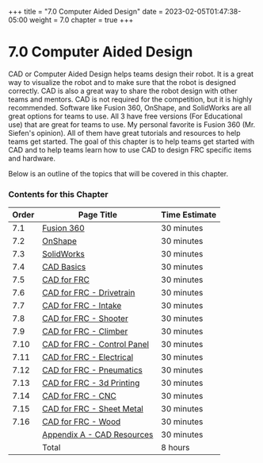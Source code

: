 +++
title = "7.0 Computer Aided Design"
date = 2023-02-05T01:47:38-05:00
weight = 7.0
chapter = true
+++

# 7.0 Computer Aided Design

CAD or Computer Aided Design helps teams design their robot. It is a great way to visualize the robot and to make sure that the robot is designed correctly. CAD is also a great way to share the robot design with other teams and mentors. CAD is not required for the competition, but it is highly recommended. Software like Fusion 360, OnShape, and SolidWorks are all great options for teams to use. All 3 have free versions (For Educational use) that are great for teams to use. My personal favorite is Fusion 360 (Mr. Siefen's opinion). All of them have great tutorials and resources to help teams get started. The goal of this chapter is to help teams get started with CAD and to help teams learn how to use CAD to design FRC specific items and hardware.

Below is an outline of the topics that will be covered in this chapter.

### Contents for this Chapter

| Order | Page Title | Time Estimate |
| --- | --- | --- |
| 7.1 | [Fusion 360](/cad/fusionFirst) | 30 minutes |
| 7.2 | [OnShape](/cad/onshape) | 30 minutes |
| 7.3 | [SolidWorks](/cad/solidworks) | 30 minutes |
| 7.4 | [CAD Basics](/cad/cad_basics) | 30 minutes |
| 7.5 | [CAD for FRC](/cad/cad_for_frc) | 30 minutes |
| 7.6 | [CAD for FRC - Drivetrain](/cad/cad_for_frc_drivetrain) | 30 minutes |
| 7.7 | [CAD for FRC - Intake](/cad/cad_for_frc_intake) | 30 minutes |
| 7.8 | [CAD for FRC - Shooter](/cad/cad_for_frc_shooter) | 30 minutes |
| 7.9 | [CAD for FRC - Climber](/cad/cad_for_frc_climber) | 30 minutes |
| 7.10 | [CAD for FRC - Control Panel](/cad/cad_for_frc_control_panel) | 30 minutes |
| 7.11 | [CAD for FRC - Electrical](/cad/cad_for_frc_electrical) | 30 minutes |
| 7.12 | [CAD for FRC - Pneumatics](/cad/cad_for_frc_pneumatics) | 30 minutes |
| 7.13 | [CAD for FRC - 3d Printing](/cad/cad_for_frc_3d_printing) | 30 minutes |
| 7.14 | [CAD for FRC - CNC](/cad/cad_for_frc_cnc) | 30 minutes |
| 7.15 | [CAD for FRC - Sheet Metal](/cad/cad_for_frc_sheet_metal) | 30 minutes |
| 7.16 | [CAD for FRC - Wood](/cad/cad_for_frc_wood) | 30 minutes |
|      | [Appendix A - CAD Resources](/cad/appendix_a) | 30 minutes |
|      | Total | 8 hours |